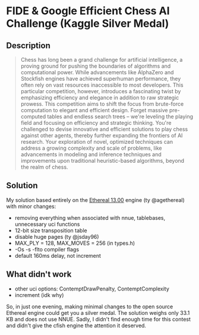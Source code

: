 # FIDE & Google Efficient Chess AI Challenge (Kaggle Silver Medal)

## Description

> Chess has long been a grand challenge for artificial intelligence, a proving ground for pushing the boundaries of algorithms and computational power. While advancements like AlphaZero and Stockfish engines have achieved superhuman performance, they often rely on vast resources inaccessible to most developers. This particular competition, however, introduces a fascinating twist by emphasizing efficiency and elegance in addition to raw strategic prowess. This competition aims to shift the focus from brute-force computation to elegant and efficient design. Forget massive pre-computed tables and endless search trees – we're leveling the playing field and focusing on efficiency and strategic thinking. You're challenged to devise innovative and efficient solutions to play chess against other agents, thereby further expanding the frontiers of AI research. Your exploration of novel, optimized techniques can address a growing complexity and scale of problems, like advancements in modeling and inference techniques and improvements upon traditional heuristic-based algorithms, beyond the realm of chess.

## Solution

My solution based entirely on the [Ethereal 13.00](https://github.com/AndyGrant/Ethereal) engine (ty @agethereal) with minor changes:

- removing everything when associated with nnue, tablebases, unnecessary uci functions
- 12-bit size transposition table
- disable huge pages (ty @jsday96)
- MAX_PLY = 128, MAX_MOVES = 256 (in types.h)
- -Os -s -flto compiler flags
- default 160ms delay, not increment

## What didn't work

- other uci options: ContemptDrawPenalty, ContemptComplexity 
- increment (idk why)

So, in just one evening, making minimal changes to the open source Ethereal engine could get you a silver medal. The solution weighs only 33.1 KB and does not use NNUE. Sadly, I didn't find enough time for this contest and didn't give the cfish engine the attention it deserved.
